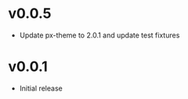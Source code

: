 v0.0.5
==================
* Update px-theme to 2.0.1 and update test fixtures

v0.0.1
==================
* Initial release
